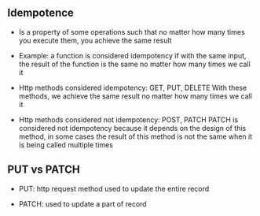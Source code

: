 ## Idempotence
  * Is a property of some operations such that no matter how many times you execute them,
  you achieve the same result

  * Example: a function is considered idempotency if with the same input, the result of the function is the same
  no matter how many times we call it

  * Http methods considered idempotency: GET, PUT, DELETE
  With these methods, we achieve the same result no matter how many times we call it

  * Http methods considered not idempotency: POST, PATCH
  PATCH is considered not idempotency because it depends on the design of this method,
  in some cases the result of this method is not the same when it is being called multiple times


## PUT vs PATCH
  * PUT: http request method used to update the entire record
  
  * PATCH: used to update a part of record
